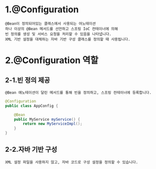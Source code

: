 # 1.@Configuration
    @Bean이 정의되어있는 클래스에서 사용되는 어노테이션
    하나 이상의 @Bean 메서드를 선언하고 스프링 IoC 컨테이너에 의해
    빈 정의를 생성 및 서비스 요청을 처리할 수 있음을 나타냅니다.
    XML 기반 설정을 대체하는 자바 기반 구성 클래스를 정의할 때 사용됩니다.

# 2.@Configuration 역할
## 2-1.빈 정의 제공
    @Bean 애노테이션이 달린 메서드를 통해 빈을 정의하고, 스프링 컨테이너에 등록합니다.

```java
@Configuration
public class AppConfig {

    @Bean
    public MyService myService() {
        return new MyServiceImpl();
    }
}
```
## 2-2.자바 기반 구성
    XML 설정 파일을 사용하지 않고, 자바 코드로 구성 설정을 정의할 수 있습니다.


